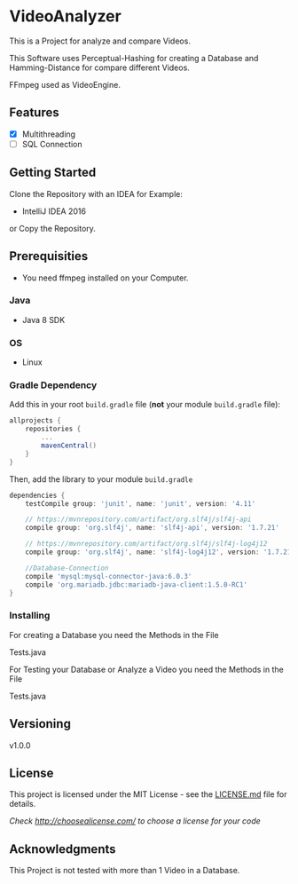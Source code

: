 # VideoAnalyzer

This is a Project for analyze and compare Videos.

This Software uses Perceptual-Hashing for creating a Database and Hamming-Distance for compare different Videos.

FFmpeg used as VideoEngine.

## Features ##

- [x] Multithreading
- [ ] SQL Connection

## Getting Started

Clone the Repository with an IDEA for Example:

- IntelliJ IDEA 2016

or Copy the Repository.

## Prerequisities

- You need ffmpeg installed on your Computer.

### Java

- Java 8 SDK

### OS

- Linux

### Gradle Dependency

Add this in your root `build.gradle` file (**not** your module `build.gradle` file):

```gradle
allprojects {
	repositories {
		...
		mavenCentral()
	}
}
```

Then, add the library to your module `build.gradle`
```gradle
dependencies {
    testCompile group: 'junit', name: 'junit', version: '4.11'

    // https://mvnrepository.com/artifact/org.slf4j/slf4j-api
    compile group: 'org.slf4j', name: 'slf4j-api', version: '1.7.21'

    // https://mvnrepository.com/artifact/org.slf4j/slf4j-log4j12
    compile group: 'org.slf4j', name: 'slf4j-log4j12', version: '1.7.21'

    //Database-Connection
    compile 'mysql:mysql-connector-java:6.0.3'
    compile 'org.mariadb.jdbc:mariadb-java-client:1.5.0-RC1'
}
```

### Installing

For creating a Database you need the Methods in the File

Tests.java

For Testing your Database or Analyze a Video you need the Methods in the File

Tests.java

## Versioning

v1.0.0

## License

This project is licensed under the MIT License - see the [LICENSE.md](LICENSE.md) file for details.

*Check http://choosealicense.com/ to choose a license for your code*

## Acknowledgments

This Project is not tested with more than 1 Video in a Database.
